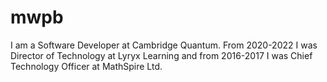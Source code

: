 # mwpb

I am a Software Developer at Cambridge Quantum. From 2020-2022 I was Director of Technology at Lyryx Learning and from 2016-2017 I was Chief Technology Officer at MathSpire Ltd.
